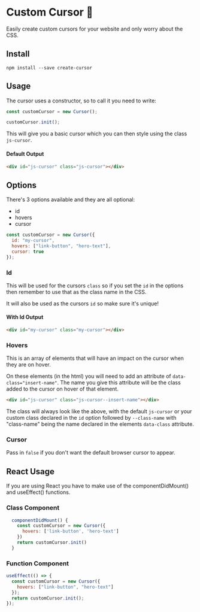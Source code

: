 # Custom Cursor 🙌

Easily create custom cursors for your website and only worry about the CSS.

## Install

`npm install --save create-cursor`

## Usage

The cursor uses a constructor, so to call it you need to write:

```js
const customCursor = new Cursor();

customCursor.init();
```

This will give you a basic cursor which you can then style using the class `js-cursor`.

#### Default Output

```html
<div id="js-cursor" class="js-cursor"></div>
```

## Options

There's 3 options available and they are all optional:

- id
- hovers
- cursor

```js
const customCursor = new Cursor({
  id: "my-cursor",
  hovers: ["link-button", "hero-text"],
  cursor: true
});
```

### Id

This will be used for the cursors `class` so if you set the `id` in the options then remember to use that as the class name in the CSS.

It will also be used as the cursors `id` so make sure it's unique!

#### With Id Output

```html
<div id="my-cursor" class="my-cursor"></div>
```

### Hovers

This is an array of elements that will have an impact on the cursor when they are on hover.

On these elements (in the html) you will need to add an attribute of `data-class="insert-name"`. The name you give this attribute will be the class added to the cursor on hover of that element.

```html
<div id="js-cursor" class="js-cursor--insert-name"></div>
```

The class will always look like the above, with the default `js-cursor` or your custom class declared in the `id` option followed by `--class-name` with "class-name" being the name declared in the elements `data-class` attribute.

### Cursor

Pass in `false` if you don't want the default browser cursor to appear.

## React Usage

If you are using React you have to make use of the componentDidMount() and useEffect() functions.

### Class Component

```js
  componentDidMount() {
    const customCursor = new Cursor({
      hovers: ['link-button', 'hero-text']
    })
    return customCursor.init()
  }
```

### Function Component

```js
useEffect(() => {
  const customCursor = new Cursor({
    hovers: ["link-button", "hero-text"]
  });
  return customCursor.init();
});
```
